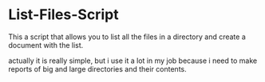 # List-Files-Script
This a script that allows you to list all the files in a directory and create a document with the list. 

actually it is really simple, but i use it a lot in my job because i need to make reports of big and large directories and their contents.
